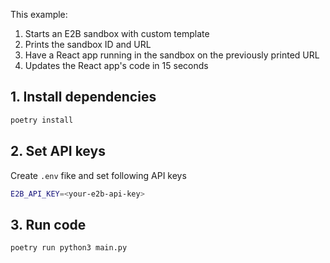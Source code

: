 
This example:
1. Starts an E2B sandbox with custom template
1. Prints the sandbox ID and URL
1. Have a React app running in the sandbox on the previously printed URL
1. Updates the React app's code in 15 seconds


## 1. Install dependencies
```sh
poetry install
```

## 2. Set API keys
Create `.env` fike and set following API keys
```sh
E2B_API_KEY=<your-e2b-api-key>
```

## 3. Run code
```
poetry run python3 main.py
```